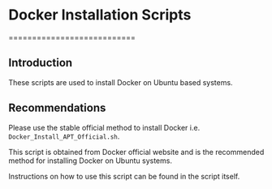 # Docker Installation Scripts

===========================

## Introduction

These scripts are used to install Docker on Ubuntu based systems.

## Recommendations

Please use the stable official method to install Docker i.e. `Docker_Install_APT_Official.sh`.

This script is obtained from Docker official website and is the recommended method for installing Docker on Ubuntu systems.

Instructions on how to use this script can be found in the script itself.
